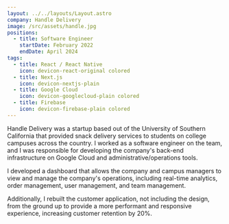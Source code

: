 ```yaml
---
layout: ../../layouts/Layout.astro
company: Handle Delivery
image: /src/assets/handle.jpg
positions:
  - title: Software Engineer
    startDate: February 2022
    endDate: April 2024
tags:
  - title: React / React Native
    icon: devicon-react-original colored
  - title: Next.js
    icon: devicon-nextjs-plain
  - title: Google Cloud
    icon: devicon-googlecloud-plain colored
  - title: Firebase
    icon: devicon-firebase-plain colored
---
```

Handle Delivery was a startup based out of the University of Southern California that provided snack delivery services to students on college campuses across the country. I worked as a software engineer on the team, and I was responsible for developing the company's back-end infrastructure on Google Cloud and administrative/operations tools.

I developed a dashboard that allows the company and campus managers to view and manage the company's operations, including real-time analytics, order management, user management, and team management.

Additionally, I rebuilt the customer application, not including the
design, from the ground up to provide a more performant and responsive
experience, increasing customer retention by 20%.

